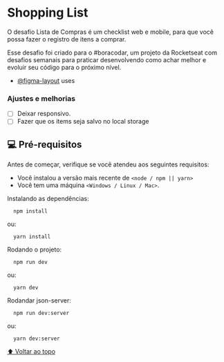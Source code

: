 # Shopping List

O desafio Lista de Compras é um checklist web e mobile, para que você possa fazer o registro de itens a comprar.

Esse desafio foi criado para o #boracodar, um projeto da Rocketseat com desafios semanais para praticar desenvolvendo como achar melhor e evoluir seu código para o próximo nível.

- [@figma-layout](https://www.figma.com/community/file/1276169043084346929/Lista-de-Compras-E280A2-Desafio-34) uses 

### Ajustes e melhorias


- [ ] Deixar responsivo.
- [ ] Fazer que os items seja salvo no local storage

## 💻 Pré-requisitos

Antes de começar, verifique se você atendeu aos seguintes requisitos:

* Você instalou a versão mais recente de `<node / npm || yarn>`
* Você tem uma máquina `<Windows / Linux / Mac>`.

Instalando as dependências:
```
  npm install
```

ou:

```
  yarn install
```

Rodando o projeto:
```
  npm run dev
```

ou:

```
  yarn dev
```

Rodandar json-server:
```
  npm run dev:server
```

ou:

```
  yarn dev:server
```
[⬆ Voltar ao topo](#todo-list)<br>